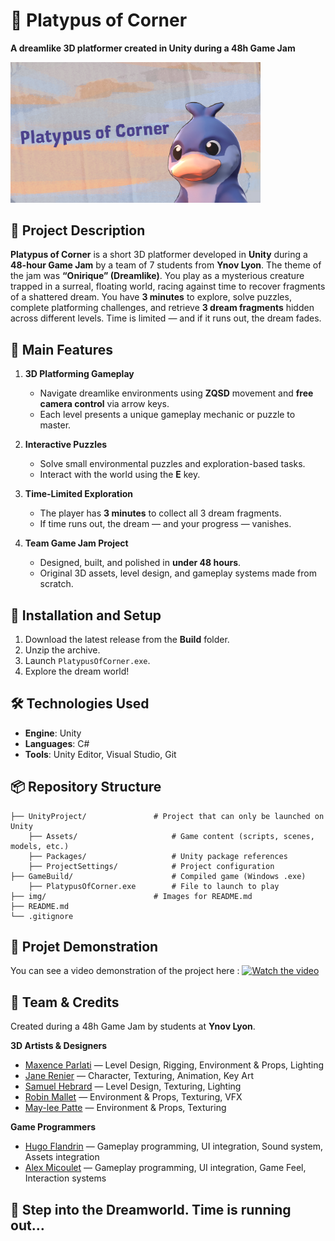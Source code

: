 # 🦆 **Platypus of Corner**

**A dreamlike 3D platformer created in Unity during a 48h Game Jam**

<img src="img/icone.png" width="400" />

## 📜 **Project Description**

**Platypus of Corner** is a short 3D platformer developed in **Unity** during a **48-hour Game Jam** by a team of 7 students from **Ynov Lyon**.
The theme of the jam was **“Onirique” (Dreamlike)**. You play as a mysterious creature trapped in a surreal, floating world, racing against time to recover fragments of a shattered dream.
You have **3 minutes** to explore, solve puzzles, complete platforming challenges, and retrieve **3 dream fragments** hidden across different levels.
Time is limited — and if it runs out, the dream fades.

## 🧩 **Main Features**

1. **3D Platforming Gameplay**

   * Navigate dreamlike environments using **ZQSD** movement and **free camera control** via arrow keys.
   * Each level presents a unique gameplay mechanic or puzzle to master.

2. **Interactive Puzzles**

   * Solve small environmental puzzles and exploration-based tasks.
   * Interact with the world using the **E** key.

3. **Time-Limited Exploration**

   * The player has **3 minutes** to collect all 3 dream fragments.
   * If time runs out, the dream — and your progress — vanishes.

4. **Team Game Jam Project**

   * Designed, built, and polished in **under 48 hours**.
   * Original 3D assets, level design, and gameplay systems made from scratch.

## 🚀 **Installation and Setup**

1. Download the latest release from the **Build** folder.
2. Unzip the archive.
3. Launch `PlatypusOfCorner.exe`.
4. Explore the dream world!

## 🛠️ **Technologies Used**

* **Engine**: Unity
* **Languages**: C#
* **Tools**: Unity Editor, Visual Studio, Git

## 📦 **Repository Structure**

```
├── UnityProject/               # Project that can only be launched on Unity
    ├── Assets/                     # Game content (scripts, scenes, models, etc.)
    ├── Packages/                   # Unity package references
    ├── ProjectSettings/            # Project configuration
├── GameBuild/                      # Compiled game (Windows .exe)
    ├── PlatypusOfCorner.exe        # File to launch to play
├── img/                        # Images for README.md
├── README.md
└── .gitignore
```

## 🎥 **Projet Demonstration**

You can see a video demonstration of the project here :
[![Watch the video](https://img.youtube.com/vi/7KIVlAa6Wa0/0.jpg)](https://youtu.be/7KIVlAa6Wa0)

## 👥 **Team & Credits**

Created during a 48h Game Jam by students at **Ynov Lyon**.

**3D Artists & Designers**

* [Maxence Parlati](https://www.linkedin.com/in/maxence-parlati/) — Level Design, Rigging, Environment & Props, Lighting
* [Jane Renier](https://www.linkedin.com/in/jane-renier-644240201/) — Character, Texturing, Animation, Key Art
* [Samuel Hebrard](https://www.linkedin.com/in/samuel-hebrard-97518a31b/) — Level Design, Texturing, Lighting
* [Robin Mallet](https://www.linkedin.com/in/robin-mallet-02ab25282/) — Environment & Props, Texturing, VFX
* [May-lee Patte](https://www.linkedin.com/in/may-lee-patte-625bba297/) — Environment & Props, Texturing

**Game Programmers**

* [Hugo Flandrin](https://github.com/HugoFlandrin) — Gameplay programming, UI integration, Sound system, Assets integration
* [Alex Micoulet](https://www.linkedin.com/in/alex-micoulet/) — Gameplay programming, UI integration, Game Feel, Interaction systems

## 🌙 **Step into the Dreamworld. Time is running out…**

